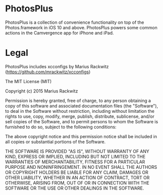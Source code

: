 # PhotosPlus
PhotosPlus is a collection of convenience functionality on top of the Photos.framework in iOS 10 and above. PhotosPlus powers some common actions in the Camvergence app for iPhone and iPad.

# Legal

PhotosPlus includes xcconfigs by Marius Rackwitz (https://github.com/mrackwitz/xcconfigs)

The MIT License (MIT)

Copyright (c) 2015 Marius Rackwitz

Permission is hereby granted, free of charge, to any person obtaining a copy
of this software and associated documentation files (the "Software"), to deal
in the Software without restriction, including without limitation the rights
to use, copy, modify, merge, publish, distribute, sublicense, and/or sell
copies of the Software, and to permit persons to whom the Software is
furnished to do so, subject to the following conditions:

The above copyright notice and this permission notice shall be included in all
copies or substantial portions of the Software.

THE SOFTWARE IS PROVIDED "AS IS", WITHOUT WARRANTY OF ANY KIND, EXPRESS OR
IMPLIED, INCLUDING BUT NOT LIMITED TO THE WARRANTIES OF MERCHANTABILITY,
FITNESS FOR A PARTICULAR PURPOSE AND NONINFRINGEMENT. IN NO EVENT SHALL THE
AUTHORS OR COPYRIGHT HOLDERS BE LIABLE FOR ANY CLAIM, DAMAGES OR OTHER
LIABILITY, WHETHER IN AN ACTION OF CONTRACT, TORT OR OTHERWISE, ARISING FROM,
OUT OF OR IN CONNECTION WITH THE SOFTWARE OR THE USE OR OTHER DEALINGS IN THE
SOFTWARE.
